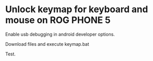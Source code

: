 # Unlock keymap for keyboard and mouse on ROG PHONE 5

Enable usb debugging in android developer options.

Download files and execute keymap.bat

Test.

